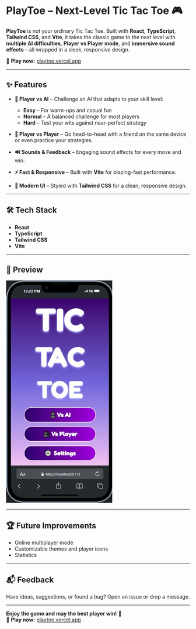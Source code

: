 # PlayToe – Next-Level Tic Tac Toe 🎮

**PlayToe** is not your ordinary Tic Tac Toe. Built with **React**, **TypeScript**, **Tailwind CSS**, and **Vite**, it takes the classic game to the next level with **multiple AI difficulties**, **Player vs Player mode**, and **immersive sound effects** – all wrapped in a sleek, responsive design.

🔗 **Play now:** [playtoe.vercel.app](https://playtoe.vercel.app)

---

## ✨ Features

- **🤖 Player vs AI** – Challenge an AI that adapts to your skill level:

  - **Easy** – For warm-ups and casual fun
  - **Normal** – A balanced challenge for most players
  - **Hard** – Test your wits against near-perfect strategy

- **👥 Player vs Player** – Go head-to-head with a friend on the same device or even practice your strategies.

- **🔊 Sounds & Feedback** – Engaging sound effects for every move and win.

- **⚡ Fast & Responsive** – Built with **Vite** for blazing-fast performance.

- **🎨 Modern UI** – Styled with **Tailwind CSS** for a clean, responsive design.

---

## 🛠️ Tech Stack

- **React**
- **TypeScript**
- **Tailwind CSS**
- **Vite**

---

## 📸 Preview

![PlayToe Screenshot](./public/playtoe-preview.jpg)

---

## 🏆 Future Improvements

- Online multiplayer mode
- Customizable themes and player icons
- Statistics

---

## 📬 Feedback

Have ideas, suggestions, or found a bug? Open an issue or drop a message.

---

**Enjoy the game and may the best player win!** 🎯  
🔗 **Play now:** [playtoe.vercel.app](https://playtoe.vercel.app)

